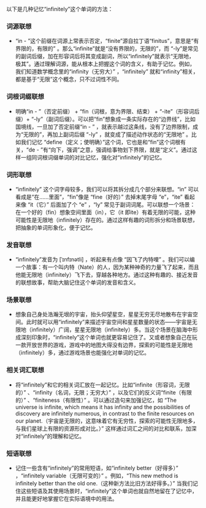 以下是几种记忆“infinitely”这个单词的方法：

### 词源联想
 - “in - ”这个前缀在词源上常表示否定，“finite”源自拉丁语“finitus”，意思是“有界限的，有限的” 。那么“infinite”就是“没有界限的，无限的”，而 “-ly”是常见的副词后缀，加在形容词后将其变成副词，所以“infinitely”就表示“无限地，极其”。通过理解词源，能从根本上把握这个词的含义，有助于记忆。例如，我们知道数学概念里的“infinity（无穷大）” ，“infinitely” 就和“infinity”相关，都是基于“无限”这个概念，只不过词性不同。 

### 词根词缀联想
 - 明确“in - ”（否定前缀） + “fin（词根，意为界限、结束） + “-ite”（形容词后缀）+ “-ly”（副词后缀）。可以把“fin”想象成一条实际存在的“边界线”，比如国境线，一旦加了否定前缀“in - ” ，就表示越过这条线，没有了边界限制，成为“无限的”，再加上副词后缀 “-ly” ，就变成了描述动作状态的“无限地” 。比如我们记忆 “define（定义；使明确）”这个词，它也是和“fin”这个词根有关，“de - ”有“向下，强调”之意，强调给事物划下界限，就是“定义”。通过这样一组同词根词缀单词的对比记忆，强化对“infinitely”的记忆。 

### 词形联想
 - “infinitely” 这个词字母较多，我们可以将其拆分成几个部分来联想。“in” 可以看成是“在……里面”，“fin”像是 “fine（好的）” 去掉末尾字母 “e”，“ite” 看起来像 “it（它）” 后面加了个 “e” ，“ly” 常见于副词词尾。可以联想一个场景：在一个好的（fin）想象空间里面（in），它（it 即ite）有着无限的可能，这种可能性是无限地（infinitely）存在的。通过这样有趣的词形拆分和场景联想，把抽象的单词形象化，便于记忆。 

### 发音联想
 - “infinitely”发音为 [ˈɪnfɪnətli] ，听起来有点像 “因飞了内特哩” 。我们可以编一个故事：有一个叫内特（Nate）的人，因为某种神奇的力量飞了起来，而且他能无限地（infinitely）飞下去，穿越各种地方。通过这种有趣的、接近发音的联想故事，帮助大脑记住这个单词的发音和含义。 

### 场景联想
 - 想象自己身处浩瀚无垠的宇宙，抬头仰望星空，星星无穷无尽地散布在宇宙空间。此时就可以用“infinitely”来描述宇宙空间和星星数量的状态——宇宙是无限地（infinitely）广阔，星星无限地（infinitely）多。当这个场景在脑海中形成深刻印象时，“infinitely”这个单词也就更容易记住了。又或者想象自己在玩一款开放世界的游戏，游戏中的地图大得没有边界，探索的可能性是无限地（infinitely）多，通过游戏场景也能强化对单词的记忆。 

### 相关词汇联想
 - 将“infinitely”和它的相关词汇放在一起记忆。比如“infinite（形容词，无限的）” 、“infinity（名词，无限；无穷大）” ，以及它们的反义词“finite（有限的）” 、“finiteness（有限性）” 。可以通过造句来加强记忆，如 “The universe is infinite, which means it has infinity and the possibilities of discovery are infinitely numerous, in contrast to the finite resources on our planet.（宇宙是无限的，这意味着它有无穷性，探索的可能性无限地多，与我们星球上有限的资源形成对比。）” 这样通过词汇之间的对比和联系，加深对“infinitely”的理解和记忆。 

### 短语联想
 - 记住一些含有“infinitely”的常用短语，如“infinitely better（好得多）” ，“infinitely variable（无限可变的）” 。例如，“This new method is infinitely better than the old one.（这种新方法比旧方法好得多。）” 当我们记住这些短语及其使用场景时，“infinitely”这个单词也就自然地留在了记忆中，并且能更好地掌握它在实际语境中的用法。 